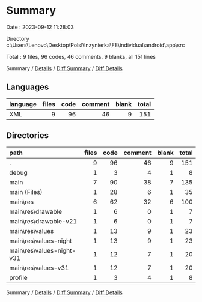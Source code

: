 # Summary

Date : 2023-09-12 11:28:03

Directory c:\\Users\\Lenovo\\Desktop\\Polsl\\Inzynierka\\FE\\individual\\android\\app\\src

Total : 9 files,  96 codes, 46 comments, 9 blanks, all 151 lines

Summary / [Details](details.md) / [Diff Summary](diff.md) / [Diff Details](diff-details.md)

## Languages
| language | files | code | comment | blank | total |
| :--- | ---: | ---: | ---: | ---: | ---: |
| XML | 9 | 96 | 46 | 9 | 151 |

## Directories
| path | files | code | comment | blank | total |
| :--- | ---: | ---: | ---: | ---: | ---: |
| . | 9 | 96 | 46 | 9 | 151 |
| debug | 1 | 3 | 4 | 1 | 8 |
| main | 7 | 90 | 38 | 7 | 135 |
| main (Files) | 1 | 28 | 6 | 1 | 35 |
| main\\res | 6 | 62 | 32 | 6 | 100 |
| main\\res\\drawable | 1 | 6 | 0 | 1 | 7 |
| main\\res\\drawable-v21 | 1 | 6 | 0 | 1 | 7 |
| main\\res\\values | 1 | 13 | 9 | 1 | 23 |
| main\\res\\values-night | 1 | 13 | 9 | 1 | 23 |
| main\\res\\values-night-v31 | 1 | 12 | 7 | 1 | 20 |
| main\\res\\values-v31 | 1 | 12 | 7 | 1 | 20 |
| profile | 1 | 3 | 4 | 1 | 8 |

Summary / [Details](details.md) / [Diff Summary](diff.md) / [Diff Details](diff-details.md)